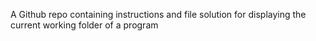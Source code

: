 A Github repo containing instructions and file solution for displaying the current working folder of a program
